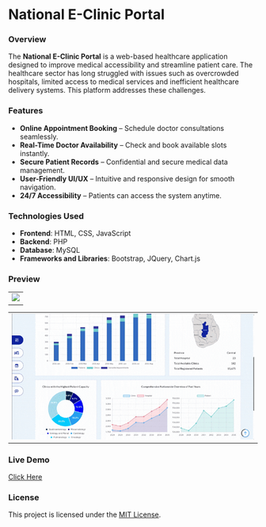 # National E-Clinic Portal

### Overview
The **National E-Clinic Portal** is a web-based healthcare application designed to improve medical accessibility and streamline patient care. The healthcare sector has long struggled with issues such as overcrowded hospitals, limited access to medical services and inefficient healthcare delivery systems. This platform addresses these challenges.

### Features
- **Online Appointment Booking** – Schedule doctor consultations seamlessly.  
- **Real-Time Doctor Availability** – Check and book available slots instantly.  
- **Secure Patient Records** – Confidential and secure medical data management.  
- **User-Friendly UI/UX** – Intuitive and responsive design for smooth navigation.  
- **24/7 Accessibility** – Patients can access the system anytime.  

### Technologies Used
- **Frontend**: HTML, CSS, JavaScript
- **Backend**: PHP
- **Database**: MySQL
- **Frameworks and Libraries**: Bootstrap, JQuery, Chart.js

### Preview

|           |
|-----------|
|![](/assets/home-page-and-others.gif)| 

|           |
|-----------|
|![](/assets/admin-dashbord.gif)|


### Live Demo
[Click Here](https://www.national-e-clinic-portal.wuaze.com/)

### License
This project is licensed under the [MIT License](LICENSE).


